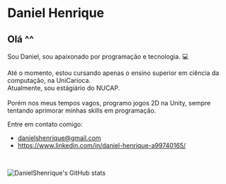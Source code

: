 # Daniel Henrique

## Olá ^^

Sou Daniel, sou apaixonado por programação e tecnologia. :computer:<br>
  
Até o momento, estou cursando apenas o ensino superior em ciência da computação, na UniCarioca. <br>
Atualmente, sou estágiário do NUCAP. <br>  
Porém nos meus tempos vagos, programo jogos 2D na Unity, sempre tentando aprimorar minhas skills em programação. <br>
  
Entre em contato comigo:<br>
- danielshenrique@gmail.com<br>
- https://www.linkedin.com/in/daniel-henrique-a99740165/

<br>

![DanielShenrique's GitHub stats](https://github-readme-stats.vercel.app/api?username=DanielShenrique&show_icons=true&theme=nord)
